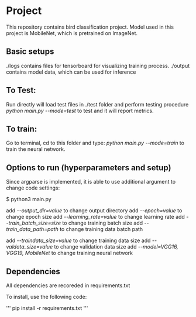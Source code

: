 # Project

This repository contains bird classification project.
Model used in this project is MobileNet, which is pretrained on ImageNet. 

## Basic setups
./logs contains files for tensorboard for visualizing training process.
./output contains model data, which can be used for inference

## To Test:
Run directly will load test files in ./test folder and perform testing procedure
_python main.py --mode=test_ to test and it will report metrics.

## To train:
Go to terminal, cd to this folder and type:
_python main.py --mode=train_ to train the neural network. 


## Options to run (hyperparameters and setup)
Since argparse is implemented, it is able to use additional argument to change code settings:

$ python3 main.py 

add *--output_dir=value* to change output directory
add *--epoch=value* to change epoch size
add *--learning_rate=value* to change learning rate
add *--train_batch_size=size* to change training batch size
add *--train_data_path=path* to change training data batch path

add *--traindata_size=value* to change training data size
add *--valdata_size=value* to change validation data size
add *--model=VGG16, VGG19, MobileNet* to change training neural network

## Dependencies

All dependencies are recoreded in requirements.txt

To install, use the following code:

'''
pip install -r requirements.txt 
'''

